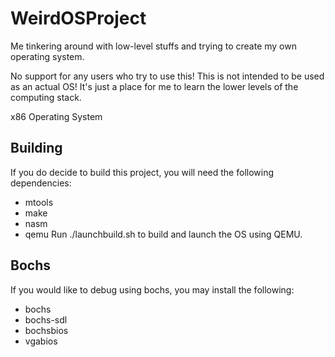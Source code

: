 # WeirdOSProject
Me tinkering around with low-level stuffs and trying to create my own operating system.

No support for any users who try to use this! This is not intended to be used as an actual OS! It's just a place for me to learn the lower levels of the computing stack.

x86 Operating System

## Building
If you do decide to build this project, you will need the following dependencies:
- mtools
- make
- nasm
- qemu
Run ./launchbuild.sh to build and launch the OS using QEMU.

## Bochs
If you would like to debug using bochs, you may install the following:
- bochs
- bochs-sdl
- bochsbios
- vgabios